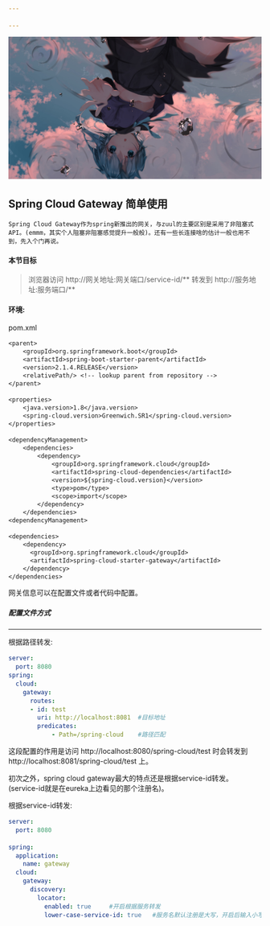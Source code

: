 ```yaml
---

---
```


![中文测试](../../图床/title1.jpg)

## Spring Cloud Gateway 简单使用

 	Spring Cloud Gateway作为spring新推出的网关，与zuul的主要区别是采用了非阻塞式API。(emmm，其实个人阻塞非阻塞感觉提升一般般)。还有一些长连接啥的估计一般也用不到，先入个门再说。

#### 本节目标

> 浏览器访问 http://网关地址:网关端口/service-id/** 转发到 http://服务地址:服务端口/**

#### 环境:

pom.xml

```
<parent>
    <groupId>org.springframework.boot</groupId>
    <artifactId>spring-boot-starter-parent</artifactId>
    <version>2.1.4.RELEASE</version>
    <relativePath/> <!-- lookup parent from repository -->
</parent>

<properties>
    <java.version>1.8</java.version>
    <spring-cloud.version>Greenwich.SR1</spring-cloud.version>
</properties>

<dependencyManagement>
    <dependencies>
        <dependency>
            <groupId>org.springframework.cloud</groupId>
            <artifactId>spring-cloud-dependencies</artifactId>
            <version>${spring-cloud.version}</version>
            <type>pom</type>
            <scope>import</scope>
        </dependency>
    </dependencies>
<dependencyManagement>

<dependencies>
    <dependency>
      <groupId>org.springframework.cloud</groupId>
      <artifactId>spring-cloud-starter-gateway</artifactId>
    </dependency>
</dependencies>
```

网关信息可以在配置文件或者代码中配置。

##### 配置文件方式

------

根据路径转发:

```yml
server:
  port: 8080
spring:
  cloud:
    gateway:
      routes:
      - id: test
        uri: http://localhost:8081	#目标地址
        predicates:
        	- Path=/spring-cloud	#路径匹配
```

这段配置的作用是访问 http://localhost:8080/spring-cloud/test 时会转发到 http://localhost:8081/spring-cloud/test 上。

初次之外，spring cloud gateway最大的特点还是根据service-id转发。(service-id就是在eureka上边看见的那个注册名)。

根据service-id转发:

```yml
server:
  port: 8080

spring:
  application:
    name: gateway
  cloud:
    gateway:
      discovery:
        locator:
          enabled: true		#开启根据服务转发
          lower-case-service-id: true	#服务名默认注册是大写，开启后输入小写即可访问
```

